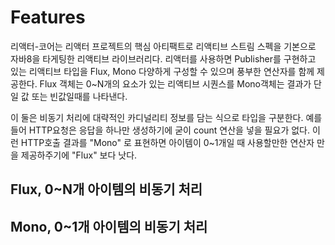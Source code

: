 # Features

리액터-코어는 리액터 프로젝트의 핵심 아티팩트로 리액티브 스트림 스펙을 기본으로 자바8을 타게팅한 리액티브 라이브러리다. 리액터를 사용하면 Publisher를 구현하고 있는 리액티브 타입을 Flux, Mono 다양하게 구성할 수 있으며 풍부한 연산자를 함께 제공한다. Flux 객체는 0~N개의 요소가 있는 리액티브 시퀀스를 Mono객체는 결과가 단일 값 또는 빈값일때를 나타낸다. 

이 둘은 비동기 처리에 대략적인 카디널리티 정보를 담는 식으로 타입을 구분한다. 예를 들어 HTTP요청은 응답을 하나만 생성하기에 굳이 count 연산을 넣을 필요가 없다. 이런 HTTP호출 결과를 "Mono<HttpResponse>" 로 표현하면 아이템이 0~1개일 때 사용할만한 연산자 만을 제공하주기에 "Flux<HttpResponse>" 보다 낫다.

## Flux, 0~N개 아이템의 비동기 처리



## Mono, 0~1개 아이템의 비동기 처리